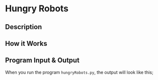 # Hungry Robots

## Description

## How it Works

## Program Input & Output

When you run the program `hungryRobots.py`, the output will look like this;

```
```
